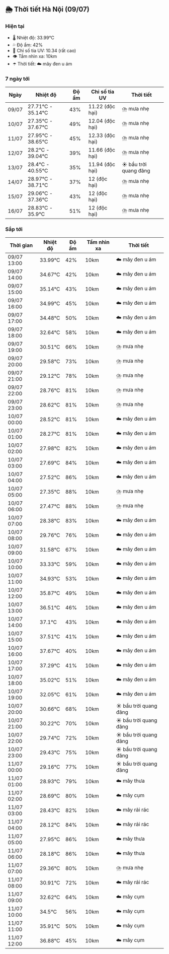 ## 🌦️ Thời tiết Hà Nội (09/07)

### Hiện tại

- 🌡️ Nhiệt độ: 33.99℃
- 💦 Độ ẩm: 42%
- 🌟 Chỉ số tia UV: 10.34 (rất cao)
- 👁️ Tầm nhìn xa: 10km
- ☂️ Thời tiết: ☁️ mây đen u ám

### 7 ngày tới

| Ngày | Nhiệt độ | Độ ẩm | Chỉ số tia UV | Thời tiết |
| --- | --- | --- | --- | --- |
| 09/07 | 27.71℃ - 35.14℃ | 43% | 11.22 (độc hại) | ⛈️ mưa nhẹ |
| 10/07 | 27.35℃ - 37.67℃ | 49% | 12.04 (độc hại) | ⛈️ mưa nhẹ |
| 11/07 | 27.95℃ - 38.65℃ | 45% | 12.33 (độc hại) | ⛈️ mưa nhẹ |
| 12/07 | 28.2℃ - 39.04℃ | 39% | 11.66 (độc hại) | ⛈️ mưa nhẹ |
| 13/07 | 28.4℃ - 40.55℃ | 35% | 11.94 (độc hại) | ☀️ bầu trời quang đãng |
| 14/07 | 28.97℃ - 38.71℃ | 37% | 12 (độc hại) | ⛈️ mưa nhẹ |
| 15/07 | 29.06℃ - 37.36℃ | 43% | 12 (độc hại) | ⛈️ mưa nhẹ |
| 16/07 | 28.83℃ - 35.9℃ | 51% | 12 (độc hại) | ⛈️ mưa nhẹ |

### Sắp tới

| Thời gian | Nhiệt độ | Độ ẩm | Tầm nhìn xa | Thời tiết |
| --- | --- | --- | --- | --- |
| 09/07 13:00 | 33.99℃ | 42% | 10km | ☁️ mây đen u ám |
| 09/07 14:00 | 34.67℃ | 42% | 10km | ☁️ mây đen u ám |
| 09/07 15:00 | 35.14℃ | 43% | 10km | ☁️ mây đen u ám |
| 09/07 16:00 | 34.99℃ | 45% | 10km | ☁️ mây đen u ám |
| 09/07 17:00 | 34.48℃ | 50% | 10km | ☁️ mây đen u ám |
| 09/07 18:00 | 32.64℃ | 58% | 10km | ☁️ mây đen u ám |
| 09/07 19:00 | 30.51℃ | 66% | 10km | ⛈️ mưa nhẹ |
| 09/07 20:00 | 29.58℃ | 73% | 10km | ⛈️ mưa nhẹ |
| 09/07 21:00 | 29.12℃ | 78% | 10km | ⛈️ mưa nhẹ |
| 09/07 22:00 | 28.76℃ | 81% | 10km | ⛈️ mưa nhẹ |
| 09/07 23:00 | 28.62℃ | 81% | 10km | ⛈️ mưa nhẹ |
| 10/07 00:00 | 28.52℃ | 81% | 10km | ☁️ mây đen u ám |
| 10/07 01:00 | 28.27℃ | 81% | 10km | ☁️ mây đen u ám |
| 10/07 02:00 | 27.98℃ | 82% | 10km | ☁️ mây đen u ám |
| 10/07 03:00 | 27.69℃ | 84% | 10km | ☁️ mây đen u ám |
| 10/07 04:00 | 27.52℃ | 86% | 10km | ☁️ mây đen u ám |
| 10/07 05:00 | 27.35℃ | 88% | 10km | ⛈️ mưa nhẹ |
| 10/07 06:00 | 27.47℃ | 88% | 10km | ⛈️ mưa nhẹ |
| 10/07 07:00 | 28.38℃ | 83% | 10km | ☁️ mây đen u ám |
| 10/07 08:00 | 29.76℃ | 76% | 10km | ☁️ mây đen u ám |
| 10/07 09:00 | 31.58℃ | 67% | 10km | ☁️ mây đen u ám |
| 10/07 10:00 | 33.33℃ | 59% | 10km | ☁️ mây đen u ám |
| 10/07 11:00 | 34.93℃ | 53% | 10km | ☁️ mây đen u ám |
| 10/07 12:00 | 35.87℃ | 49% | 10km | ☁️ mây đen u ám |
| 10/07 13:00 | 36.51℃ | 46% | 10km | ☁️ mây đen u ám |
| 10/07 14:00 | 37.1℃ | 43% | 10km | ☁️ mây đen u ám |
| 10/07 15:00 | 37.51℃ | 41% | 10km | ☁️ mây đen u ám |
| 10/07 16:00 | 37.67℃ | 40% | 10km | ☁️ mây đen u ám |
| 10/07 17:00 | 37.29℃ | 41% | 10km | ☁️ mây đen u ám |
| 10/07 18:00 | 35.02℃ | 51% | 10km | ☁️ mây đen u ám |
| 10/07 19:00 | 32.05℃ | 61% | 10km | ☁️ mây đen u ám |
| 10/07 20:00 | 30.66℃ | 68% | 10km | ☀️ bầu trời quang đãng |
| 10/07 21:00 | 30.22℃ | 70% | 10km | ☀️ bầu trời quang đãng |
| 10/07 22:00 | 29.74℃ | 72% | 10km | ☀️ bầu trời quang đãng |
| 10/07 23:00 | 29.43℃ | 75% | 10km | ☀️ bầu trời quang đãng |
| 11/07 00:00 | 29.16℃ | 77% | 10km | ☀️ bầu trời quang đãng |
| 11/07 01:00 | 28.93℃ | 79% | 10km | ☁️ mây thưa |
| 11/07 02:00 | 28.69℃ | 80% | 10km | ☁️ mây cụm |
| 11/07 03:00 | 28.43℃ | 82% | 10km | ☁️ mây rải rác |
| 11/07 04:00 | 28.12℃ | 84% | 10km | ☁️ mây rải rác |
| 11/07 05:00 | 27.95℃ | 86% | 10km | ☁️ mây thưa |
| 11/07 06:00 | 28.18℃ | 86% | 10km | ☁️ mây thưa |
| 11/07 07:00 | 29.36℃ | 80% | 10km | ⛈️ mưa nhẹ |
| 11/07 08:00 | 30.91℃ | 72% | 10km | ☁️ mây rải rác |
| 11/07 09:00 | 32.62℃ | 64% | 10km | ☁️ mây cụm |
| 11/07 10:00 | 34.5℃ | 56% | 10km | ☁️ mây cụm |
| 11/07 11:00 | 35.91℃ | 50% | 10km | ☁️ mây cụm |
| 11/07 12:00 | 36.88℃ | 45% | 10km | ☁️ mây cụm |
